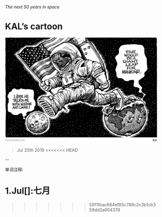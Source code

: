 ###### The next 50 years in space

# KAL’s cartoon 

![image](images/20190720_WWD000.jpg) 

> Jul 20th 2019 
<<<<<<< HEAD

-- 

 单词注释:

1.Jul[]:七月 
=======
>>>>>>> 50f1fbac684ef65c788c2c3b1cb359dd2a904378

